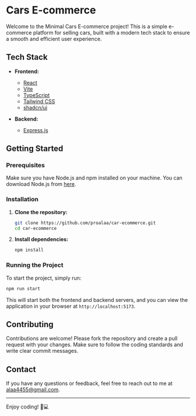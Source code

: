 
# Cars E-commerce

Welcome to the Minimal Cars E-commerce project! This is a simple e-commerce platform for selling cars, built with a modern tech stack to ensure a smooth and efficient user experience.

## Tech Stack

- **Frontend:**
    - [React](https://reactjs.org/)
    - [Vite](https://vitejs.dev/)
    - [TypeScript](https://www.typescriptlang.org/)
    - [Tailwind CSS](https://tailwindcss.com/)
    - [shadcn/ui](https://shadcn.dev/)

- **Backend:**
    - [Express.js](https://expressjs.com/)

## Getting Started

### Prerequisites

Make sure you have Node.js and npm installed on your machine. You can download Node.js from [here](https://nodejs.org/).

### Installation

1. **Clone the repository:**
   ```bash
   git clone https://github.com/proalaa/car-ecommerce.git
   cd car-ecommerce
   ```

2. **Install dependencies:**
   ```bash
   npm install
   ```

### Running the Project

To start the project, simply run:

```bash
npm run start
```

This will start both the frontend and backend servers, and you can view the application in your browser at `http://localhost:5173`.

## Contributing

Contributions are welcome! Please fork the repository and create a pull request with your changes. Make sure to follow the coding standards and write clear commit messages.

## Contact

If you have any questions or feedback, feel free to reach out to me at [alaa4455@gmail.com](mailto:alaa4455@gmail.com).

---

Enjoy coding! 🚗💻

